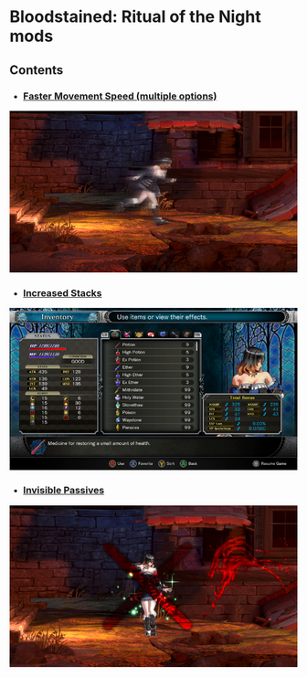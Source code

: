 # Bloodstained: Ritual of the Night mods

## Contents

- ### [Faster Movement Speed (multiple options)](./faster-movement-speed/readme.md)
![](./faster-movement-speed/thumbnail.jpg)

- ### [Increased Stacks](./increased-stacks/readme.md)
![](./increased-stacks/thumbnail.jpg)

- ### [Invisible Passives](./invisible-passives/readme.md)
![](./invisible-passives/thumbnail.jpg)